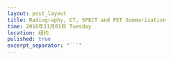 ```yaml
---
layout: post_layout
title: Radiography, CT, SPECT and PET Summarization
time: 2016年11月01日 Tuesday
location: 纽约
pulished: true
excerpt_separator: "```"
---
```


